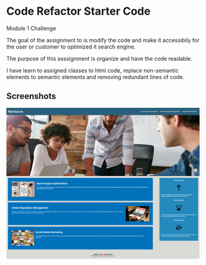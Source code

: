 
# Code Refactor Starter Code

Module 1 Challenge

The goal of the assignment to is modify the code and make it accessibily for the user or customer to optimized it search engine. 

The purpose of this asssignment is organize and have the code readable. 

I have learn to assigned classes to html code, replace non-semantic elements to semantic elements and removing redundant lines of code. 


## Screenshots

![Login](https://github.com/Ajayyang461/Module1-Refacto-Challenge/blob/main/Screen_Shot_Module_1.png?raw=true)

